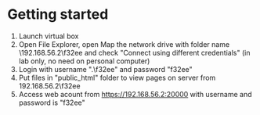 # Getting started
1. Launch virtual box
2. Open File Explorer, open Map the network drive with folder name \\192.168.56.2\f32ee and check "Connect using different credentials" (in lab only, no need on personal computer)
3. Login with username ".\f32ee" and password "f32ee" 
4. Put files in "public_html" folder to view pages on server from  192.168.56.2\f32ee
5. Access web acount from https://192.168.56.2:20000 with username and password is "f32ee"